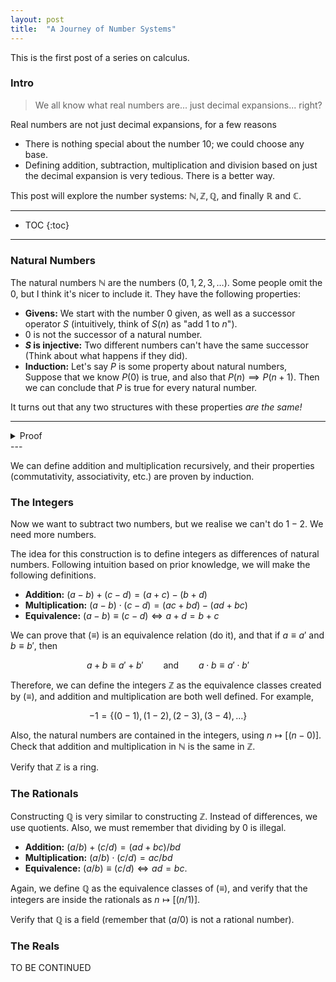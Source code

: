```yaml
---
layout: post
title:  "A Journey of Number Systems"
---
```


This is the first post of a series on calculus.
### Intro
> We all know what real numbers are... just decimal expansions... right?

Real numbers are not just decimal expansions, for a few reasons
* There is nothing special about the number 10; we could choose any base.
* Defining addition, subtraction, multiplication and division based on just the decimal expansion is very tedious. There is a better way.

This post will explore the number systems: $\mathbb{N},\mathbb{Z},\mathbb{Q}$, and finally $\mathbb{R}$ and $\mathbb{C}$.

---
* TOC
{:toc}
---

### Natural Numbers
The natural numbers $\mathbb{N}$ are the numbers $(0,1,2,3,\dots)$. Some people omit the 0, but I think it's nicer to include it. They have the following properties:
* **Givens:** We start with the number $0$ given, as well as a successor operator $S$ (intuitively, think of $S(n)$ as "add 1 to $n$").
* $0$ is not the successor of a natural number.
* **$S$ is injective:** Two different numbers can't have the same successor (Think about what happens if they did).
* **Induction:** Let's say $P$ is some property about natural numbers, Suppose that we know $P(0)$ is true, and also that $P(n) \implies P(n+1)$. Then we can conclude that $P$ is true for every natural number.

It turns out that any two structures with these properties *are the same!*

---
<details>
<summary>Proof</summary>

<p>
Suppose $(\mathbb{N},0,S)$ and $(\mathbb{N'},0',S')$ both satisfy the axioms. Define $\phi:\mathbb{N}\to\mathbb{N}'$ recursively so that

$$
\begin{align*}
    \phi(0) &= 0' \\
    \phi(S(n)) &= S'(\phi(n)).
\end{align*}
$$
The fact that recursion is allowed is a theorem implied by the axioms. Now we have that $\phi$ is a homomorphism by definition, so we just need to show that $\phi$ is bijective. I leave this as an exercise (in other words, I'm lazy).
</p>
</details>
---

We can define addition and multiplication recursively, and their properties (commutativity, associativity, etc.) are proven by induction.

### The Integers
Now we want to subtract two numbers, but we realise we can't do $1 - 2$. We need more numbers.

The idea for this construction is to define integers as differences of natural numbers. Following intuition based on prior knowledge, we will make the following definitions.
* **Addition:** $(a-b) + (c-d) = (a+c) - (b+d)$
* **Multiplication:** $(a-b)\cdot(c-d) = (ac + bd) - (ad + bc)$
* **Equivalence:** $(a-b)\equiv(c-d) \iff a + d = b + c$

We can prove that $(\equiv)$ is an equivalence relation (do it), and that if $a\equiv a'$ and $b\equiv b'$, then

$$a+b \equiv a'+b' \qquad\text{and}\qquad a\cdot b\equiv a'\cdot b'$$

Therefore, we can define the integers $\mathbb{Z}$ as the equivalence classes created by $(\equiv)$, and addition and multiplication are both well defined. For example,

$$-1 = \{(0-1), (1-2), (2-3), (3-4),\dots\}$$

Also, the natural numbers are contained in the integers, using $n \mapsto [(n-0)].$ Check that addition and multiplication in $\mathbb{N}$ is the same in $\mathbb{Z}$.

Verify that $\mathbb{Z}$ is a ring.

### The Rationals
Constructing $\mathbb{Q}$ is very similar to constructing $\mathbb{Z}$. Instead of differences, we use quotients. Also, we must remember that dividing by $0$ is illegal.
* **Addition:** $(a/b) + (c/d) = (ad + bc) / bd$
* **Multiplication:** $(a/b) \cdot (c/d) = ac / bd$
* **Equivalence:** $(a/b)\equiv (c/d) \iff ad = bc$.

Again, we define $\mathbb{Q}$ as the equivalence classes of $(\equiv)$, and verify that the integers are inside the rationals as $n\mapsto [(n/1)]$.

Verify that $\mathbb{Q}$ is a field (remember that $(a/0)$ is not a rational number).

### The Reals
TO BE CONTINUED